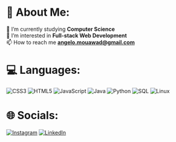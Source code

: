 # 💫 About Me:
👋 I’m currently studying **Computer Science**<br>👀 I’m interested in **Full-stack Web Development**<br>📫 How to reach me **angelo.mouawad@gmail.com**

# 💻 Languages:
![CSS3](https://img.shields.io/badge/css3-%231572B6.svg?style=plastic&logo=css3&logoColor=white) 
![HTML5](https://img.shields.io/badge/html5-%23E34F26.svg?style=plastic&logo=html5&logoColor=white) 
![JavaScript](https://img.shields.io/badge/javascript-%23323330.svg?style=plastic&logo=javascript&logoColor=%23F7DF1E) 
![Java](https://img.shields.io/badge/java-%23ED8B00.svg?style=plastic&logo=openjdk&logoColor=white) 
![Python](https://img.shields.io/badge/python-3670A0?style=plastic&logo=python&logoColor=ffdd54) 
![SQL](https://img.shields.io/badge/sql-%2307405e.svg?style=plastic&logo=sqlite&logoColor=white) 
![Linux](https://img.shields.io/badge/linux-%23FCC624.svg?style=plastic&logo=linux&logoColor=black) 

# 🌐 Socials:
[![Instagram](https://img.shields.io/badge/Instagram-%23E4405F.svg?logo=Instagram&logoColor=white)](https://instagram.com/angelomouawad) 
[![LinkedIn](https://img.shields.io/badge/LinkedIn-%230077B5.svg?logo=linkedin&logoColor=white)](https://linkedin.com/in/angelo-mouawad)
